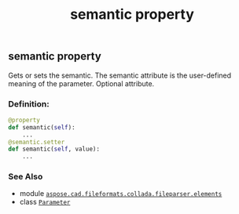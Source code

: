 ﻿---
title: semantic property
second_title: Aspose.CAD for Python via .NET API References
description: 
type: docs
weight: 40
url: /python-net/aspose.cad.fileformats.collada.fileparser.elements/parameter/semantic/
is_root: false
---

## semantic property


Gets or sets the semantic.
The semantic attribute is the user-defined meaning of the parameter.
Optional attribute.
### Definition:
```python
@property
def semantic(self):
    ...
@semantic.setter
def semantic(self, value):
    ...
```

### See Also
* module [`aspose.cad.fileformats.collada.fileparser.elements`](../../)
* class [`Parameter`](/cad/python-net/aspose.cad.fileformats.collada.fileparser.elements/parameter)
